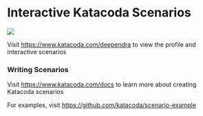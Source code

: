 # Interactive Katacoda Scenarios

[![](http://shields.katacoda.com/katacoda/deependra/count.svg)](https://www.katacoda.com/deependra "Get your profile on Katacoda.com")

Visit https://www.katacoda.com/deependra to view the profile and interactive scenarios

### Writing Scenarios
Visit https://www.katacoda.com/docs to learn more about creating Katacoda scenarios

For examples, visit https://github.com/katacoda/scenario-example
